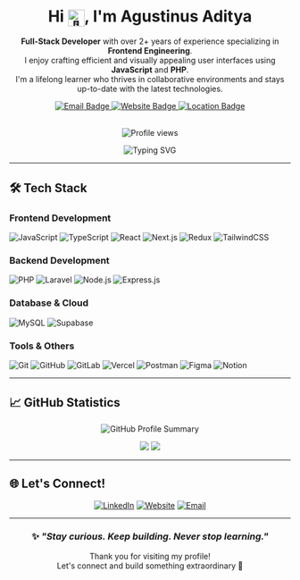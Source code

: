 <h1 align="center">
  Hi <img src="https://em-content.zobj.net/source/microsoft-teams/337/waving-hand_1f44b.png" width="30" alt="👋" style="vertical-align:middle;">, I'm Agustinus Aditya
</h1>

<p align="center">
  <strong>Full-Stack Developer</strong> with over 2+ years of experience specializing in <strong>Frontend Engineering</strong>.<br/>
  I enjoy crafting efficient and visually appealing user interfaces using <strong>JavaScript</strong> and <strong>PHP</strong>.<br/>
  I'm a lifelong learner who thrives in collaborative environments and stays up-to-date with the latest technologies.
</p>

<div align="center">
  <a href="mailto:aditya.dwi.ch@gmail.com">
    <img src="https://img.shields.io/badge/Email-aditya.dwi.ch%40gmail.com-red?style=flat-square&logo=gmail&logoColor=white" alt="Email Badge" />
  </a>
  <a href="https://www.agustinusaditya.site" target="_blank">
    <img src="https://img.shields.io/badge/Website-agustinusaditya.site-blue?style=flat-square&logo=google-chrome&logoColor=white" alt="Website Badge" />
  </a>
  <a href="#">
    <img src="https://img.shields.io/badge/Location-Kediri,%20East%20Java,%20Indonesia-green?style=flat-square&logo=google-maps&logoColor=white" alt="Location Badge" />
  </a>
</div>

</br>
<p align="center">
  <img src="https://komarev.com/ghpvc/?username=adityadwi21&label=Profile%20views&color=0e75b6&style=flat" alt="Profile views" />
</p>

<p align="center">
  <img src="https://readme-typing-svg.herokuapp.com?font=Fira+Code&weight=600&size=28&duration=4000&pause=1000&color=6C63FF&center=true&vCenter=true&width=600&lines=Full-Stack+Developer+%F0%9F%9A%80;Frontend+Engineering+Specialist+%E2%9C%A8;JavaScript+%26+PHP+Enthusiast+%F0%9F%92%BB;Always+Learning+%26+Growing+%F0%9F%8C%B1" alt="Typing SVG" />
</p>

---

## 🛠️ Tech Stack

### Frontend Development
![JavaScript](https://img.shields.io/badge/JavaScript-F7DF1E?style=for-the-badge&logo=javascript&logoColor=black)
![TypeScript](https://img.shields.io/badge/TypeScript-3178C6?style=for-the-badge&logo=typescript&logoColor=white)
![React](https://img.shields.io/badge/React-20232A?style=for-the-badge&logo=react&logoColor=61DAFB)
![Next.js](https://img.shields.io/badge/Next.js-000000?style=for-the-badge&logo=next.js&logoColor=white)
![Redux](https://img.shields.io/badge/Redux-593D88?style=for-the-badge&logo=redux&logoColor=white)
![TailwindCSS](https://img.shields.io/badge/Tailwind_CSS-38B2AC?style=for-the-badge&logo=tailwind-css&logoColor=white)

### Backend Development
![PHP](https://img.shields.io/badge/PHP-777BB4?style=for-the-badge&logo=php&logoColor=white)
![Laravel](https://img.shields.io/badge/Laravel-FF2D20?style=for-the-badge&logo=laravel&logoColor=white)
![Node.js](https://img.shields.io/badge/Node.js-43853D?style=for-the-badge&logo=node.js&logoColor=white)
![Express.js](https://img.shields.io/badge/Express.js-404D59?style=for-the-badge&logo=express&logoColor=white)

### Database & Cloud
![MySQL](https://img.shields.io/badge/MySQL-00000F?style=for-the-badge&logo=mysql&logoColor=white)
![Supabase](https://img.shields.io/badge/Supabase-3ECF8E?style=for-the-badge&logo=supabase&logoColor=white)

### Tools & Others
![Git](https://img.shields.io/badge/Git-F05032?style=for-the-badge&logo=git&logoColor=white)
![GitHub](https://img.shields.io/badge/GitHub-100000?style=for-the-badge&logo=github&logoColor=white)
![GitLab](https://img.shields.io/badge/GitLab-330F63?style=for-the-badge&logo=gitlab&logoColor=white)
![Vercel](https://img.shields.io/badge/Vercel-000000?style=for-the-badge&logo=vercel&logoColor=white)
![Postman](https://img.shields.io/badge/Postman-FF6C37?style=for-the-badge&logo=postman&logoColor=white)
![Figma](https://img.shields.io/badge/Figma-F24E1E?style=for-the-badge&logo=figma&logoColor=white)
![Notion](https://img.shields.io/badge/Notion-000000?style=for-the-badge&logo=notion&logoColor=white)

---

## 📈 GitHub Statistics

<p align="center">
  <img src="http://github-profile-summary-cards.vercel.app/api/cards/profile-details?username=adityadwi21&theme=dark" alt="GitHub Profile Summary" />
</p>
<p align="center">
  <img src="http://github-profile-summary-cards.vercel.app/api/cards/repos-per-language?username=adityadwi21&theme=dark" />
  <img src="http://github-profile-summary-cards.vercel.app/api/cards/stats?username=adityadwi21&theme=dark" />
</p>

---

## 🌐 Let's Connect!

<div align="center">
  
  [![LinkedIn](https://img.shields.io/badge/LinkedIn-0077B5?style=for-the-badge&logo=linkedin&logoColor=white)](https://www.linkedin.com/in/agustinusaditya)
  [![Website](https://img.shields.io/badge/Website-000000?style=for-the-badge&logo=About.me&logoColor=white)](https://www.agustinusaditya.site)
  [![Email](https://img.shields.io/badge/Gmail-D14836?style=for-the-badge&logo=gmail&logoColor=white)](mailto:aditya.dwi.ch@gmail.com)
  
</div>

---

<div align="center">

### ✨ *"Stay curious. Keep building. Never stop learning."*

Thank you for visiting my profile!  
Let's connect and build something extraordinary 🚀

</div>



